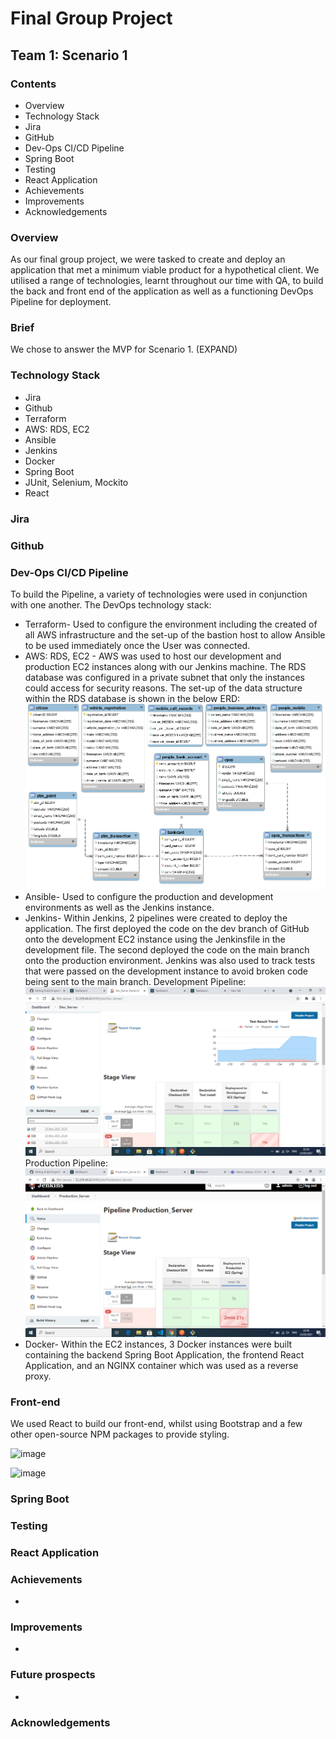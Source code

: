 # Final Group Project

## Team 1: Scenario 1

### Contents

* Overview
* Technology Stack
* Jira
* GitHub
* Dev-Ops CI/CD Pipeline
* Spring Boot
* Testing
* React Application
* Achievements
* Improvements
* Acknowledgements

### Overview

As our final group project, we were tasked to create and deploy an application that met a minimum viable product for a hypothetical client. We utilised a range of technologies, learnt throughout our time with QA, to build the back and front end of the application as well as a functioning DevOps Pipeline for deployment.

### Brief

We chose to answer the MVP for Scenario 1. (EXPAND)

### Technology Stack

* Jira
* Github
* Terraform
* AWS: RDS, EC2
* Ansible
* Jenkins
* Docker
* Spring Boot
* JUnit, Selenium, Mockito
* React

### Jira

### Github

### Dev-Ops CI/CD Pipeline

To build the Pipeline, a variety of technologies were used in conjunction with one another. The DevOps technology stack:
* Terraform- Used to configure the environment including the created of all AWS infrastructure and the set-up of the bastion host to allow Ansible to be used immediately once the User was connected.
* AWS: RDS, EC2 - AWS was used to host our development and production EC2 instances along with our Jenkins machine. The RDS database was configured in a private subnet that only the instances could access for security reasons. The set-up of the data structure within the RDS database is shown in the below ERD:
![rds ERD image](/readmeImages/dataStructure.png)
* Ansible- Used to configure the production and development environments as well as the Jenkins instance.
* Jenkins- Within Jenkins, 2 pipelines were created to deploy the application. The first deployed the code on the dev branch of GitHub onto the development EC2 instance using the Jenkinsfile in the development file. The second deployed the code on the main branch onto the production environment. Jenkins was also used to track tests that were passed on the development instance to avoid broken code being sent to the main branch.
Development Pipeline:
![jenkins development image](/readmeImages/jenkins-development.png)
Production Pipeline:
![jenkins production image](/readmeImages/jenkins-production.png)
* Docker- Within the EC2 instances, 3 Docker instances were built containing the backend Spring Boot Application, the frontend React Application, and an NGINX container which was used as a reverse proxy.

### Front-end

We used React to build our front-end, whilst using Bootstrap and a few other open-source NPM packages to provide styling.

![image](https://user-images.githubusercontent.com/10779091/119632671-f0914480-be08-11eb-9c69-65d3ddd9c1c2.png)

![image](https://user-images.githubusercontent.com/10779091/119632727-fd159d00-be08-11eb-917c-e9715788d619.png)


### Spring Boot

### Testing

### React Application

### Achievements

*

### Improvements

* 

### Future prospects

* 

### Acknowledgements

